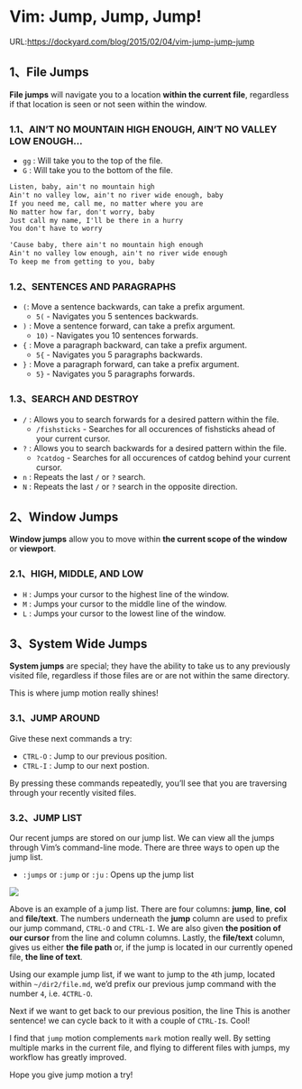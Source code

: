 # Vim: Jump, Jump, Jump!

URL:https://dockyard.com/blog/2015/02/04/vim-jump-jump-jump

## 1、File Jumps

**File jumps** will navigate you to a location **within the current file**, regardless if that location is seen or not seen within the window.

### 1.1、AIN’T NO MOUNTAIN HIGH ENOUGH, AIN’T NO VALLEY LOW ENOUGH…

- `gg` : Will take you to the top of the file.
- `G`  : Will take you to the bottom of the file.

```txt
Listen, baby, ain't no mountain high
Ain't no valley low, ain't no river wide enough, baby
If you need me, call me, no matter where you are
No matter how far, don't worry, baby
Just call my name, I'll be there in a hurry
You don't have to worry

'Cause baby, there ain't no mountain high enough
Ain't no valley low enough, ain't no river wide enough
To keep me from getting to you, baby
```

### 1.2、SENTENCES AND PARAGRAPHS

- `(`: Move a sentence backwards, can take a prefix argument.
    - `5(` - Navigates you 5 sentences backwards.
- `)` : Move a sentence forward, can take a prefix argument.
    - `10)` - Navigates you 10 sentences forwards.
- `{` : Move a paragraph backward, can take a prefix argument.
    - `5{` - Navigates you 5 paragraphs backwards.
- `}` : Move a paragraph forward, can take a prefix argument.
    - `5}` - Navigates you 5 paragraphs forwards.

### 1.3、SEARCH AND DESTROY

- `/` : Allows you to search forwards for a desired pattern within the file.
    - `/fishsticks` - Searches for all occurences of fishsticks ahead of your current cursor.
- `?` : Allows you to search backwards for a desired pattern within the file.
    - `?catdog` - Searches for all occurences of catdog behind your current cursor.
- `n` : Repeats the last `/` or `?` search.
- `N` : Repeats the last `/` or `?` search in the opposite direction.


## 2、Window Jumps

**Window jumps** allow you to move within **the current scope of the window** or **viewport**.

### 2.1、HIGH, MIDDLE, AND LOW

- `H` : Jumps your cursor to the highest line of the window.
- `M` : Jumps your cursor to the middle line of the window.
- `L` : Jumps your cursor to the lowest line of the window.


## 3、System Wide Jumps

**System jumps** are special; they have the ability to take us to any previously visited file, regardless if those files are or are not within the same directory.

This is where jump motion really shines!

### 3.1、JUMP AROUND

Give these next commands a try:

- `CTRL-O` : Jump to our previous position.
- `CTRL-I` : Jump to our next postion.

By pressing these commands repeatedly, you’ll see that you are traversing through your recently visited files.

### 3.2、JUMP LIST

Our recent jumps are stored on our jump list. We can view all the jumps through Vim’s command-line mode. There are three ways to open up the jump list.

- `:jumps` or `:jump` or `:ju` : Opens up the jump list

![](https://i.imgur.com/mFc1cHz.png)

Above is an example of a jump list. There are four columns: **jump**, **line**, **col** and **file/text**. The numbers underneath the **jump** column are used to prefix our jump command, `CTRL-O` and `CTRL-I`. We are also given **the position of our cursor** from the line and column columns. Lastly, the **file/text** column, gives us either **the file path** or, if the jump is located in our currently opened file, **the line of text**.

Using our example jump list, if we want to jump to the `4`th jump, located within `~/dir2/file.md`, we’d prefix our previous jump command with the number `4`, i.e. `4CTRL-O`.

Next if we want to get back to our previous position, the line This is another sentence! we can cycle back to it with a couple of `CTRL-I`s. Cool!

I find that `jump` motion complements `mark` motion really well. By setting multiple marks in the current file, and flying to different files with jumps, my workflow has greatly improved.

Hope you give jump motion a try!
